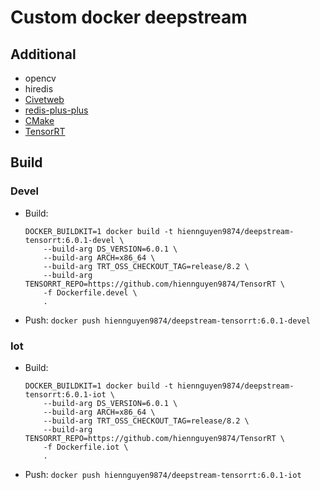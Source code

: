 # Custom docker deepstream

## Additional

- opencv
- hiredis
- [Civetweb](https://github.com/civetweb/civetweb)
- [redis-plus-plus](https://github.com/sewenew/redis-plus-plus.git)
- [CMake](https://github.com/Kitware/CMake)
- [TensorRT](https://github.com/hiennguyen9874/TensorRT)

## Build

### Devel

- Build:
  ```
  DOCKER_BUILDKIT=1 docker build -t hiennguyen9874/deepstream-tensorrt:6.0.1-devel \
      --build-arg DS_VERSION=6.0.1 \
      --build-arg ARCH=x86_64 \
      --build-arg TRT_OSS_CHECKOUT_TAG=release/8.2 \
      --build-arg TENSORRT_REPO=https://github.com/hiennguyen9874/TensorRT \
      -f Dockerfile.devel \
      .
  ```
- Push: `docker push hiennguyen9874/deepstream-tensorrt:6.0.1-devel`

### Iot

- Build:
  ```
  DOCKER_BUILDKIT=1 docker build -t hiennguyen9874/deepstream-tensorrt:6.0.1-iot \
      --build-arg DS_VERSION=6.0.1 \
      --build-arg ARCH=x86_64 \
      --build-arg TRT_OSS_CHECKOUT_TAG=release/8.2 \
      --build-arg TENSORRT_REPO=https://github.com/hiennguyen9874/TensorRT \
      -f Dockerfile.iot \
      .
  ```
- Push: `docker push hiennguyen9874/deepstream-tensorrt:6.0.1-iot`
